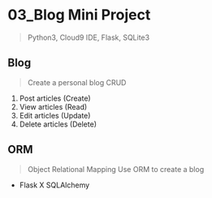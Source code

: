 # 03_Blog Mini Project
> Python3, Cloud9 IDE, Flask, SQLite3

## Blog
> Create a personal blog
> CRUD
1. Post articles (Create)
2. View articles (Read)
3. Edit articles (Update)
4. Delete articles (Delete)

## ORM
> Object Relational Mapping
> Use ORM to create a blog
* Flask X SQLAlchemy